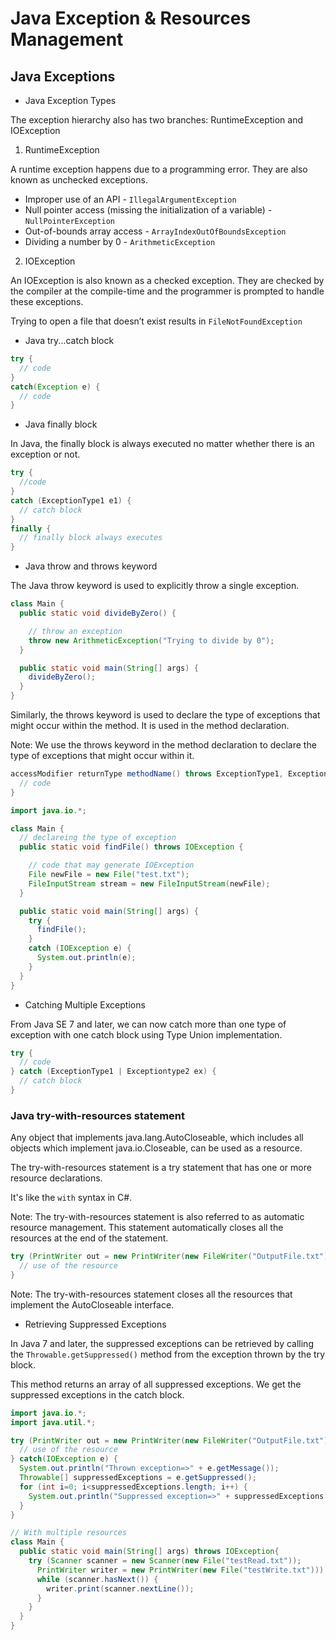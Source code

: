 # Java Exception & Resources Management

## Java Exceptions

* Java Exception Types

The exception hierarchy also has two branches: RuntimeException and IOException

1. RuntimeException

A runtime exception happens due to a programming error. They are also known as unchecked exceptions.

* Improper use of an API - `IllegalArgumentException`
* Null pointer access (missing the initialization of a variable) - `NullPointerException`
* Out-of-bounds array access - `ArrayIndexOutOfBoundsException`
* Dividing a number by 0 - `ArithmeticException`

2. IOException

An IOException is also known as a checked exception. They are checked by the compiler at the compile-time and the programmer is prompted to handle these exceptions.

Trying to open a file that doesn’t exist results in `FileNotFoundException`

* Java try...catch block

```java
try {
  // code
}
catch(Exception e) {
  // code
}
```

* Java finally block

In Java, the finally block is always executed no matter whether there is an exception or not.

```java
try {
  //code
}
catch (ExceptionType1 e1) { 
  // catch block
}
finally {
  // finally block always executes
}
```

* Java throw and throws keyword

The Java throw keyword is used to explicitly throw a single exception.

```java
class Main {
  public static void divideByZero() {

    // throw an exception
    throw new ArithmeticException("Trying to divide by 0");
  }

  public static void main(String[] args) {
    divideByZero();
  }
}
```

Similarly, the throws keyword is used to declare the type of exceptions that might occur within the method. It is used in the method declaration.

Note: We use the throws keyword in the method declaration to declare the type of exceptions that might occur within it.

```java
accessModifier returnType methodName() throws ExceptionType1, ExceptionType2 … {
  // code
}
```

```java
import java.io.*;

class Main {
  // declareing the type of exception
  public static void findFile() throws IOException {

    // code that may generate IOException
    File newFile = new File("test.txt");
    FileInputStream stream = new FileInputStream(newFile);
  }

  public static void main(String[] args) {
    try {
      findFile();
    }
    catch (IOException e) {
      System.out.println(e);
    }
  }
}
```

* Catching Multiple Exceptions

From Java SE 7 and later, we can now catch more than one type of exception with one catch block using Type Union implementation.

```java
try {
  // code
} catch (ExceptionType1 | Exceptiontype2 ex) { 
  // catch block
}
```

### Java try-with-resources statement

Any object that implements java.lang.AutoCloseable, which includes all objects which implement java.io.Closeable, can be used as a resource.

The try-with-resources statement is a try statement that has one or more resource declarations.

It's like the `with` syntax in C#.

Note:
The try-with-resources statement is also referred to as automatic resource management. This statement automatically closes all the resources at the end of the statement.

```java
try (PrintWriter out = new PrintWriter(new FileWriter("OutputFile.txt")) {
  // use of the resource
}
```

Note: The try-with-resources statement closes all the resources that implement the AutoCloseable interface.

* Retrieving Suppressed Exceptions

In Java 7 and later, the suppressed exceptions can be retrieved by calling the `Throwable.getSuppressed()` method from the exception thrown by the try block.

This method returns an array of all suppressed exceptions. We get the suppressed exceptions in the catch block.

```java
import java.io.*;
import java.util.*;

try (PrintWriter out = new PrintWriter(new FileWriter("OutputFile.txt")) {
  // use of the resource
} catch(IOException e) {
  System.out.println("Thrown exception=>" + e.getMessage());
  Throwable[] suppressedExceptions = e.getSuppressed();
  for (int i=0; i<suppressedExceptions.length; i++) {
    System.out.println("Suppressed exception=>" + suppressedExceptions[i]);
  }
}

// With multiple resources
class Main {
  public static void main(String[] args) throws IOException{
    try (Scanner scanner = new Scanner(new File("testRead.txt")); 
      PrintWriter writer = new PrintWriter(new File("testWrite.txt"))) {
      while (scanner.hasNext()) {
        writer.print(scanner.nextLine());
      }
    }
  }
}
```
